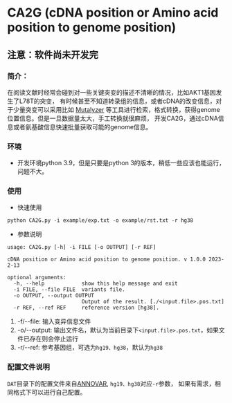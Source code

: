 # CA2G (cDNA position or Amino acid position to genome position)

## 注意：软件尚未开发完

### 简介：
在阅读文献时经常会碰到对一些关键突变的描述不清晰的情况，比如AKT1基因发生了L78T的突变，
有时候甚至不知道转录组的信息，或者cDNA的改变信息，对于少量突变可以采用比如 [Mutalyzer](https://mutalyzer.nl)
等工具进行检索，格式转换，获得genome位置信息。但是一旦数据量太大，手工转换就很麻烦，
开发CA2G，通过cDNA信息或者氨基酸信息快速批量获取可能的genome信息。

### 环境
- 开发环境python 3.9，但是只要是python 3的版本，稍低一些应该也能运行，问题不大。

### 使用
- 快速使用
```shell
python CA2G.py -i example/exp.txt -o example/rst.txt -r hg38
```
- 参数说明
```shell
usage: CA2G.py [-h] -i FILE [-o OUTPUT] [-r REF]

cDNA position or Amino acid position to genome position. v 1.0.0 2023-2-13

optional arguments:
  -h, --help            show this help message and exit
  -i FILE, --file FILE  variants file.
  -o OUTPUT, --output OUTPUT
                        Output of the result. [./<input.file>.pos.txt]
  -r REF, --ref REF     reference version [hg38].
```
1. -f/--file: 输入变异信息文件
2. -o/--output: 输出文件名，默认为当前目录下`<input.file>.pos.txt`，如果文件已存在则会停止运行
3. -r/--ref: 参考基因组，可选为`hg19、hg38`，默认为`hg38`

### 配置文件说明
`DAT`目录下的配置文件来自[ANNOVAR](https://annovar.openbioinformatics.org/en/latest/), `hg19、hg38`对应`-r`参数，
如果有需求，相同格式下可以进行自己配置。
